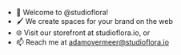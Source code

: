 - 🏬 Welcome to @studioflora!
- 🖌 We create spaces for your brand on the web
- 🌐 Visit our storefront at studioflora.io, or
- 📫 Reach me at adamovermeer@studioflora.io

<!---
studioflora/studioflora is a ✨ special ✨ repository because its `README.md` (this file) appears on your GitHub profile.
You can click the Preview link to take a look at your changes.
--->
